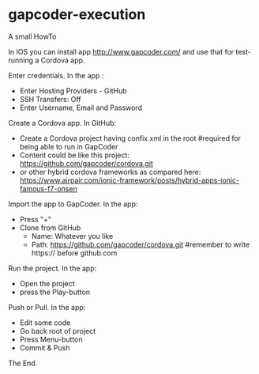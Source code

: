 # gapcoder-execution
A small HowTo

In IOS you can install app http://www.gapcoder.com/ and use that for test-running a Cordova app.

Enter credentials. In the app :
* Enter Hosting Providers - GitHub
* SSH Transfers: Off
* Enter Username, Email and Password

Create a Cordova app. In GitHub:
* Create a Cordova project having confix.xml in the root #required for being able to run in GapCoder
* Content could be like this project: https://github.com/gapcoder/cordova.git
* or other hybrid cordova frameworks as compared here: https://www.airpair.com/ionic-framework/posts/hybrid-apps-ionic-famous-f7-onsen

Import the app to GapCoder. In the app:
* Press "+"
* Clone from GitHub
  * Name: Whatever you like
  * Path: https://github.com/gapcoder/cordova.git #remember to write https:// before github.com

Run the project. In the app:
* Open the project
* press the Play-button

Push or Pull. In the app:
* Edit some code
* Go back root of project
* Press Menu-button
* Commit & Push

The End.
